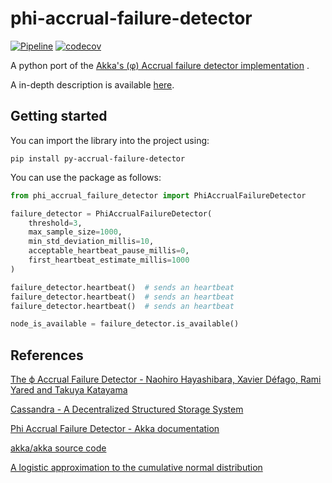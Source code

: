 # phi-accrual-failure-detector

[![Pipeline](https://github.com/samueleresca/phi-accrual-failure-detector/actions/workflows/tests.yml/badge.svg)](https://github.com/samueleresca/phi-accrual-failure-detector/actions/workflows/tests.yml)
[![codecov](https://codecov.io/gh/samueleresca/phi-accrual-failure-detector/branch/main/graph/badge.svg?token=0PXF0584P3)](https://codecov.io/gh/samueleresca/phi-accrual-failure-detector)

A python port of
the [Akka's (φ) Accrual failure detector implementation](https://github.com/akka/akka/blob/master/akka-remote/src/main/scala/akka/remote/PhiAccrualFailureDetector.scala)
. 

A in-depth description is available [here](INSERT_LINK).

## Getting started

You can import the library into the project using:

```shell
pip install py-accrual-failure-detector
```

You can use the package as follows:

```python
from phi_accrual_failure_detector import PhiAccrualFailureDetector

failure_detector = PhiAccrualFailureDetector(
    threshold=3,
    max_sample_size=1000,
    min_std_deviation_millis=10,
    acceptable_heartbeat_pause_millis=0,
    first_heartbeat_estimate_millis=1000
)

failure_detector.heartbeat()  # sends an heartbeat
failure_detector.heartbeat()  # sends an heartbeat
failure_detector.heartbeat()  # sends an heartbeat

node_is_available = failure_detector.is_available()
```

## References

[The ϕ Accrual Failure Detector - Naohiro Hayashibara, Xavier Défago, Rami Yared and Takuya Katayama](https://ieeexplore.ieee.org/document/1353004)

[Cassandra - A Decentralized Structured Storage System](https://www.cs.cornell.edu/projects/ladis2009/papers/lakshman-ladis2009.pdf)

[Phi Accrual Failure Detector - Akka documentation](https://doc.akka.io/docs/akka/current/typed/failure-detector.html)

[akka/akka source code](https://github.com/akka/akka/blob/master/akka-remote/src/main/scala/akka/remote/PhiAccrualFailureDetector.scala)

[A logistic approximation to the cumulative normal distribution](https://core.ac.uk/display/41787448)